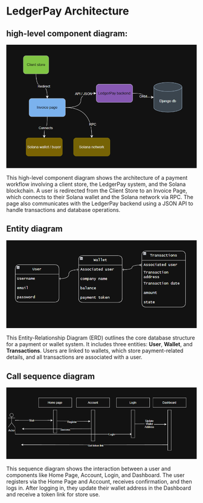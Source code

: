 # LedgerPay Architecture

## high-level component diagram:
![alt text](documentation/diagrams/HLCD.png)

This high-level component diagram shows the architecture of a payment workflow involving a client store, the LedgerPay system, and the Solana blockchain. A user is redirected from the Client Store to an Invoice Page, which connects to their Solana wallet and the Solana network via RPC. The page also communicates with the LedgerPay backend using a JSON API to handle transactions and database operations.

## Entity diagram
![alt text](documentation/diagrams/ERD.png)

This Entity-Relationship Diagram (ERD) outlines the core database structure for a payment or wallet system. It includes three entities: **User**, **Wallet**, and **Transactions**. Users are linked to wallets, which store payment-related details, and all transactions are associated with a user.

## Call sequence diagram
![alt text](documentation/diagrams/CSD.png)

This sequence diagram shows the interaction between a user and components like Home Page, Account, Login, and Dashboard. The user registers via the Home Page and Account, receives confirmation, and then logs in. After logging in, they update their wallet address in the Dashboard and receive a token link for store use.
